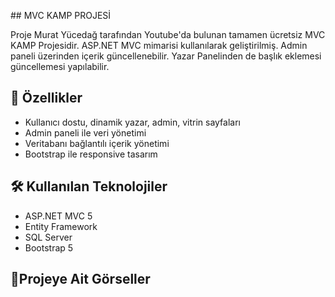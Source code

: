 ﻿﻿## MVC KAMP PROJESİ

Proje Murat Yücedağ tarafından Youtube'da bulunan tamamen ücretsiz MVC KAMP Projesidir.
ASP.NET MVC mimarisi kullanılarak geliştirilmiş. Admin paneli üzerinden içerik güncellenebilir.
Yazar Panelinden de başlık eklemesi güncellemesi yapılabilir.

## 🚀 Özellikler

- Kullanıcı dostu, dinamik yazar, admin, vitrin sayfaları
- Admin paneli ile veri yönetimi
- Veritabanı bağlantılı içerik yönetimi
- Bootstrap ile responsive tasarım

## 🛠️ Kullanılan Teknolojiler

- ASP.NET MVC 5
- Entity Framework
- SQL Server
- Bootstrap 5

## 📸Projeye Ait Görseller